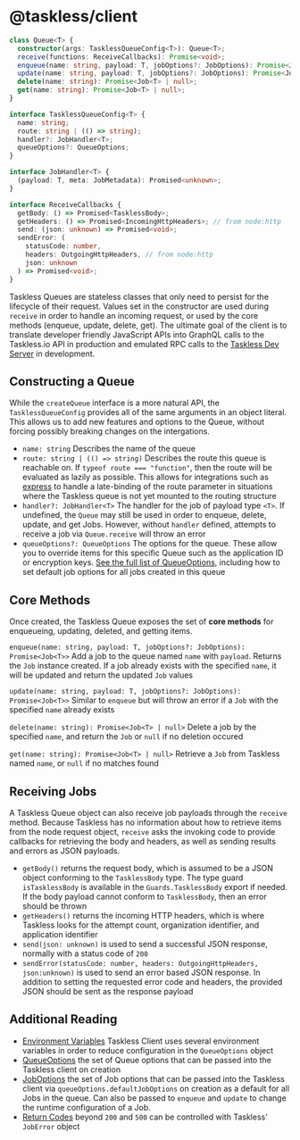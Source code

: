# @taskless/client

```ts
class Queue<T> {
  constructor(args: TasklessQueueConfig<T>): Queue<T>;
  receive(functions: ReceiveCallbacks): Promise<void>;
  enqueue(name: string, payload: T, jobOptions?: JobOptions): Promise<Job<T>>;
  update(name: string, payload: T, jobOptions?: JobOptions): Promise<Job<T>>;
  delete(name: string): Promise<Job<T> | null>;
  get(name: string): Promise<Job<T> | null>;
}

interface TasklessQueueConfig<T> {
  name: string;
  route: string | (() => string);
  handler?: JobHandler<T>;
  queueOptions?: QueueOptions;
}

interface JobHandler<T> {
  (payload: T, meta: JobMetadata): Promised<unknown>;
}

interface ReceiveCallbacks {
  getBody: () => Promised<TasklessBody>;
  getHeaders: () => Promised<IncomingHttpHeaders>; // from node:http
  send: (json: unknown) => Promised<void>;
  sendError: (
    statusCode: number,
    headers: OutgoingHttpHeaders, // from node:http
    json: unknown
  ) => Promised<void>;
}
```

Taskless Queues are stateless classes that only need to persist for the lifecycle of their request. Values set in the constructor are used during `receive` in order to handle an incoming request, or used by the core methods (enqueue, update, delete, get). The ultimate goal of the client is to translate developer friendly JavaScript APIs into GraphQL calls to the Taskless.io API in production and emulated RPC calls to the [Taskless Dev Server](./dev.md) in development.

## Constructing a Queue

While the `createQueue` interface is a more natural API, the `TasklessQueueConfig` provides all of the same arguments in an object literal. This allows us to add new features and options to the Queue, without forcing possibly breaking changes on the intergations.

- `name: string` Describes the name of the queue
- `route: string | (() => string)` Describes the route this queue is reachable on. If `typeof route === "function"`, then the route will be evaluated as lazily as possible. This allows for integrations such as [express](./express.md) to handle a late-binding of the route parameter in situations where the Taskless queue is not yet mounted to the routing structure
- `handler?: JobHandler<T>` The handler for the job of payload type `<T>`. If undefined, the `Queue` may still be used in order to enqueue, delete, update, and get Jobs. However, without `handler` defined, attempts to receive a job via `Queue.receive` will throw an error
- `queueOptions?: QueueOptions` The options for the queue. These allow you to override items for this specific Queue such as the application ID or encryption keys. [See the full list of QueueOptions](./client/queue-options.md), including how to set default job options for all jobs created in this queue

## Core Methods

Once created, the Taskless Queue exposes the set of **core methods** for enqueueing, updating, deleted, and getting items.

`enqueue(name: string, payload: T, jobOptions?: JobOptions): Promise<Job<T>>`
Add a job to the queue named `name` with `payload`. Returns the `Job` instance created. If a job already exists with the specified `name`, it will be updated and return the updated `Job` values

`update(name: string, payload: T, jobOptions?: JobOptions): Promise<Job<T>>`
Similar to `enqueue` but will throw an error if a `Job` with the specified `name` already exists

`delete(name: string): Promise<Job<T> | null>`
Delete a job by the specified `name`, and return the `Job` or `null` if no deletion occured

`get(name: string): Promise<Job<T> | null>`
Retrieve a `Job` from Taskless named `name`, or `null` if no matches found

## Receiving Jobs

A Taskless Queue object can also receive job payloads through the `receive` method. Because Taskless has no information about how to retrieve items from the node request object, `receive` asks the invoking code to provide callbacks for retrieving the body and headers, as well as sending results and errors as JSON payloads.

- `getBody()` returns the request body, which is assumed to be a JSON object conforming to the `TasklessBody` type. The type guard `isTasklessBody` is available in the `Guards.TasklessBody` export if needed. If the body payload cannot conform to `TasklessBody`, then an error should be thrown
- `getHeaders()` returns the incoming HTTP headers, which is where Taskless looks for the attempt count, organization identifier, and application identifier
- `send(json: unknown)` is used to send a successful JSON response, normally with a status code of `200`
- `sendError(statusCode: number, headers: OutgoingHttpHeaders, json:unknown)` is used to send an error based JSON response. In addition to setting the requested error code and headers, the provided JSON should be sent as the response payload

## Additional Reading

- [Environment Variables](./client/env.md) Taskless Client uses several environment variables in order to reduce configuration in the `QueueOptions` object
- [QueueOptions](./client/queue-options.md) the set of Queue options that can be passed into the Taskless client on creation
- [JobOptions](./client/job-options.md) the set of Job options that can be passed into the Taskless client via `queueOptions.defaultJobOptions` on creation as a default for all Jobs in the queue. Can also be passed to `enqueue` and `update` to change the runtime configuration of a Job.
- [Return Codes](./client/return-codes.md) beyond `200` and `500` can be controlled with Taskless' `JobError` object
